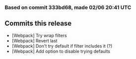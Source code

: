 ### Based on commit 333bd68, made 02/06 20:41 UTC
## Commits this release
  - [Webpack] Try wrap filters
  - [Webpack] Revert last
  - [Webpack] Don't try default if filter includes it (?)
  - [Webpack] Add option to disable trying defaults